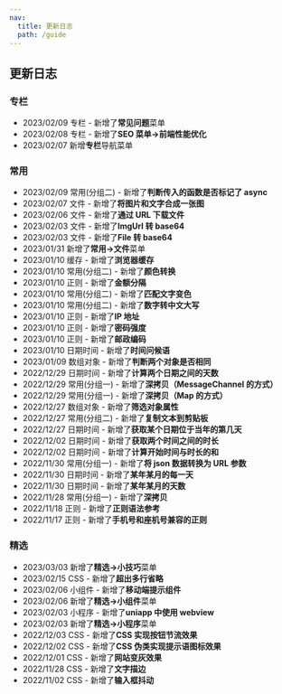 ```yaml
---
nav:
  title: 更新日志
  path: /guide
---
```


## 更新日志

### 专栏

- 2023/02/09 专栏 - 新增了**常见问题**菜单
- 2023/02/08 专栏 - 新增了**SEO 菜单->前端性能优化**
- 2023/02/07 新增**专栏**导航菜单

### 常用

- 2023/02/09 常用(分组二) - 新增了**判断传入的函数是否标记了 async**
- 2023/02/07 文件 - 新增了**将图片和文字合成一张图**
- 2023/02/06 文件 - 新增了**通过 URL 下载文件**
- 2023/02/03 文件 - 新增了**ImgUrl 转 base64**
- 2023/02/03 文件 - 新增了**File 转 base64**
- 2023/01/31 新增了**常用->文件**菜单
- 2023/01/10 缓存 - 新增了**浏览器缓存**
- 2023/01/10 常用(分组二) - 新增了**颜色转换**
- 2023/01/10 正则 - 新增了**金额分隔**
- 2023/01/10 常用(分组二) - 新增了**匹配文字变色**
- 2023/01/10 常用(分组二) - 新增了**数字转中文大写**
- 2023/01/10 正则 - 新增了**IP 地址**
- 2023/01/10 正则 - 新增了**密码强度**
- 2023/01/10 正则 - 新增了**邮政编码**
- 2023/01/10 日期时间 - 新增了**时间问候语**
- 2023/01/09 数组对象 - 新增了**判断两个对象是否相同**
- 2022/12/29 日期时间 - 新增了**计算两个日期之间的天数**
- 2022/12/29 常用(分组一) - 新增了**深拷贝（MessageChannel 的方式）**
- 2022/12/29 常用(分组一) - 新增了**深拷贝（Map 的方式）**
- 2022/12/27 数组对象 - 新增了**筛选对象属性**
- 2022/12/27 常用(分组二) - 新增了**复制文本到剪贴板**
- 2022/12/27 日期时间 - 新增了**获取某个日期位于当年的第几天**
- 2022/12/02 日期时间 - 新增了**获取两个时间之间的时长**
- 2022/12/02 日期时间 - 新增了**计算开始时间与时长的和**
- 2022/11/30 常用(分组一) - 新增了**将 json 数据转换为 URL 参数**
- 2022/11/30 日期时间 - 新增了**某年某月的每一天**
- 2022/11/30 日期时间 - 新增了**某年某月的天数**
- 2022/11/28 常用(分组一) - 新增了**深拷贝**
- 2022/11/18 正则 - 新增了**正则语法参考**
- 2022/11/17 正则 - 新增了**手机号和座机号兼容的正则**

### 精选

- 2023/03/03 新增了**精选->小技巧**菜单
- 2023/02/15 CSS - 新增了**超出多行省略**
- 2023/02/06 小组件 - 新增了**移动端提示组件**
- 2023/02/06 新增了**精选->小组件**菜单
- 2023/02/03 小程序 - 新增了**uniapp 中使用 webview**
- 2023/02/03 新增了**精选->小程序**菜单
- 2022/12/03 CSS - 新增了**CSS 实现按钮节流效果**
- 2022/12/02 CSS - 新增了**CSS 伪类实现提示语图标效果**
- 2022/12/01 CSS - 新增了**网站变灰效果**
- 2022/11/28 CSS - 新增了**文字描边**
- 2022/11/02 CSS - 新增了**输入框抖动**
